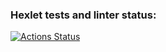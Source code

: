 ### Hexlet tests and linter status:
[![Actions Status](https://github.com/igor130384/python-project-50/workflows/hexlet-check/badge.svg)](https://github.com/igor130384/python-project-50/actions)